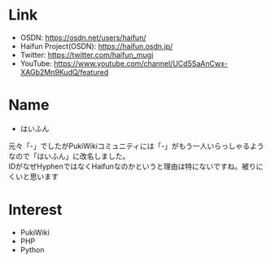 # Link
- OSDN: https://osdn.net/users/haifun/
- Haifun Project(OSDN): https://haifun.osdn.jp/
- Twitter: https://twitter.com/haifun_mugi
- YouTube: https://www.youtube.com/channel/UCd5SaAnCwx-XAGb2Mn9KudQ/featured

# Name
- はいふん

元々「-」でしたがPukiWikiコミュニティには「-」がもう一人いらっしゃるようなので「はいふん」に改名しました。<br />
IDがなぜHyphenではなくHaifunなのかというと理由は特にないですね。被りにくいと思います

# Interest
- PukiWiki
- PHP
- Python
